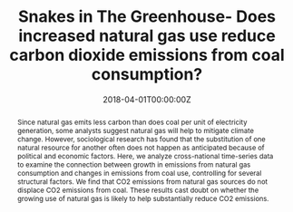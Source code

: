 ---
abstract: Since natural gas emits less carbon than does coal per unit of electricity generation, some analysts suggest natural gas will help to mitigate climate change. However, sociological research has found that the substitution of one natural resource for another often does not happen as anticipated because of political and economic factors. Here, we analyze cross-national time-series data to examine the connection between growth in emissions from natural gas consumption and changes in emissions from coal use, controlling for several structural factors. We find that CO2 emissions from natural gas sources do not displace CO2 emissions from coal. These results cast doubt on whether the growing use of natural gas is likely to help substantially reduce CO2 emissions.
authors:
- Patrick Trent Greiner
- Richard York
- Julius Alexander McGee
date: "2018-04-01T00:00:00Z"
doi: "https://doi.org/10.1016/j.erss.2018.02.001"
featured: true
image:
  caption: 'Paradise Fossil Power Plant, KY. Image credit: [**Chattanoga Times Free Press**](https://www.timesfreepress.com/news/local/story/2018/aug/27/trouble-paradisetvstudies-whether-close-more-c/477822/)'
  focal_point: ""
  preview_only: false
projects: []
publication: '*Energy Research and Social Science, 56*'
publication_short: ""
publication_types:
- "2"
publishDate: "2017-01-01T00:00:00Z"
#slides:
summary: CO2 emissions from natural gas sources do not displace CO2 emissions from coal. These results cast doubt on whether the growing use of natural gas is likely to help substantially reduce CO2 emissions.
tags: 
- Displacement
- Energy
- Technology
title: Snakes in The Greenhouse- Does increased natural gas use reduce carbon dioxide emissions from coal consumption?
#url_code: ""
#url_dataset: ""
url_pdf: files/Snakes.pdf
#url_poster: ""
url_project: ""
#url_slides: ""
#url_source: ""
#url_video: ""
---